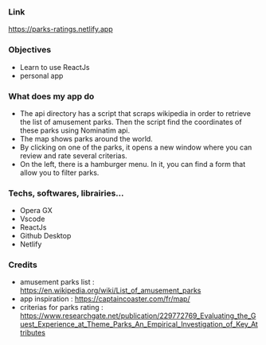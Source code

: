 ### Link 
https://parks-ratings.netlify.app 
### Objectives 
- Learn to use ReactJs
- personal app

### What does my app do
- The api directory has a script that scraps wikipedia in order to retrieve the list of amusement parks. Then the script find the coordinates of these parks using Nominatim api.
- The map shows parks around the world.
- By clicking on one of the parks, it opens a new window where you can review and rate several criterias.
- On the left, there is a hamburger menu. In it, you can find a form that allow you to filter parks.
### Techs, softwares, librairies…
- Opera GX 
- Vscode 
- ReactJs
- Github Desktop
- Netlify
### Credits
- amusement parks list :
https://en.wikipedia.org/wiki/List_of_amusement_parks
- app inspiration :
https://captaincoaster.com/fr/map/
- criterias for parks rating :
 https://www.researchgate.net/publication/229772769_Evaluating_the_Guest_Experience_at_Theme_Parks_An_Empirical_Investigation_of_Key_Attributes
